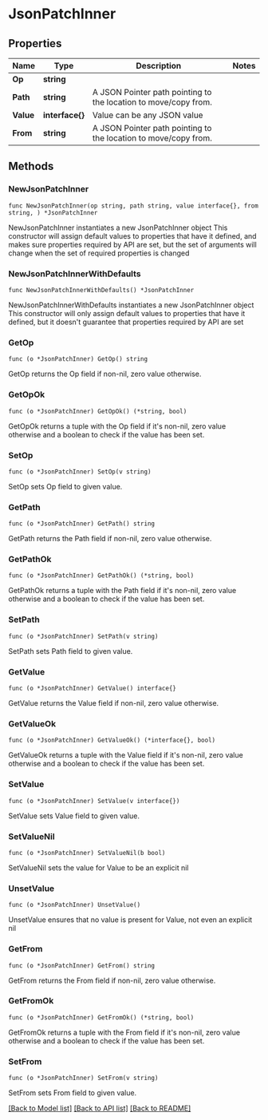 # JsonPatchInner

## Properties

Name | Type | Description | Notes
------------ | ------------- | ------------- | -------------
**Op** | **string** |  | 
**Path** | **string** | A JSON Pointer path pointing to the location to move/copy from. | 
**Value** | **interface{}** | Value can be any JSON value | 
**From** | **string** | A JSON Pointer path pointing to the location to move/copy from. | 

## Methods

### NewJsonPatchInner

`func NewJsonPatchInner(op string, path string, value interface{}, from string, ) *JsonPatchInner`

NewJsonPatchInner instantiates a new JsonPatchInner object
This constructor will assign default values to properties that have it defined,
and makes sure properties required by API are set, but the set of arguments
will change when the set of required properties is changed

### NewJsonPatchInnerWithDefaults

`func NewJsonPatchInnerWithDefaults() *JsonPatchInner`

NewJsonPatchInnerWithDefaults instantiates a new JsonPatchInner object
This constructor will only assign default values to properties that have it defined,
but it doesn't guarantee that properties required by API are set

### GetOp

`func (o *JsonPatchInner) GetOp() string`

GetOp returns the Op field if non-nil, zero value otherwise.

### GetOpOk

`func (o *JsonPatchInner) GetOpOk() (*string, bool)`

GetOpOk returns a tuple with the Op field if it's non-nil, zero value otherwise
and a boolean to check if the value has been set.

### SetOp

`func (o *JsonPatchInner) SetOp(v string)`

SetOp sets Op field to given value.


### GetPath

`func (o *JsonPatchInner) GetPath() string`

GetPath returns the Path field if non-nil, zero value otherwise.

### GetPathOk

`func (o *JsonPatchInner) GetPathOk() (*string, bool)`

GetPathOk returns a tuple with the Path field if it's non-nil, zero value otherwise
and a boolean to check if the value has been set.

### SetPath

`func (o *JsonPatchInner) SetPath(v string)`

SetPath sets Path field to given value.


### GetValue

`func (o *JsonPatchInner) GetValue() interface{}`

GetValue returns the Value field if non-nil, zero value otherwise.

### GetValueOk

`func (o *JsonPatchInner) GetValueOk() (*interface{}, bool)`

GetValueOk returns a tuple with the Value field if it's non-nil, zero value otherwise
and a boolean to check if the value has been set.

### SetValue

`func (o *JsonPatchInner) SetValue(v interface{})`

SetValue sets Value field to given value.


### SetValueNil

`func (o *JsonPatchInner) SetValueNil(b bool)`

 SetValueNil sets the value for Value to be an explicit nil

### UnsetValue
`func (o *JsonPatchInner) UnsetValue()`

UnsetValue ensures that no value is present for Value, not even an explicit nil
### GetFrom

`func (o *JsonPatchInner) GetFrom() string`

GetFrom returns the From field if non-nil, zero value otherwise.

### GetFromOk

`func (o *JsonPatchInner) GetFromOk() (*string, bool)`

GetFromOk returns a tuple with the From field if it's non-nil, zero value otherwise
and a boolean to check if the value has been set.

### SetFrom

`func (o *JsonPatchInner) SetFrom(v string)`

SetFrom sets From field to given value.



[[Back to Model list]](../README.md#documentation-for-models) [[Back to API list]](../README.md#documentation-for-api-endpoints) [[Back to README]](../README.md)


